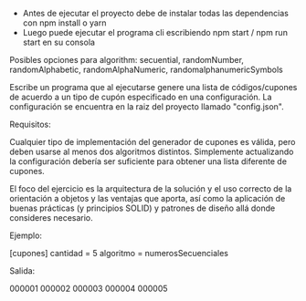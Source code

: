 - Antes de ejecutar el proyecto debe de instalar todas las dependencias con npm install o yarn
- Luego puede ejecutar el programa cli escribiendo npm start / npm run start en su consola

Posibles opciones para algorithm: secuential, randomNumber, randomAlphabetic, randomAlphaNumeric, randomalphanumericSymbols

Escribe un programa que al ejecutarse genere una lista de códigos/cupones de acuerdo a un tipo de cupón especificado en una configuración. La configuración se encuentra en la raiz del proyecto llamado "config.json".

Requisitos:

Cualquier tipo de implementación del generador de cupones es válida, pero deben usarse al menos dos algoritmos distintos. Simplemente actualizando la configuración debería ser suficiente para obtener una lista diferente de cupones.

El foco del ejercicio es la arquitectura de la solución y el uso correcto de la orientación a objetos y las ventajas que aporta, así como la aplicación de buenas prácticas (y principios SOLID) y patrones de diseño allá donde consideres necesario.

Ejemplo:

[cupones]
cantidad = 5
algoritmo = numerosSecuenciales

Salida:

000001
000002
000003
000004
000005